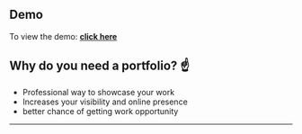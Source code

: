 ## Demo

To view the demo: **[click here](https://hafizhuzaifa76.github.io/portfolio)**

## Why do you need a portfolio? ☝️

- Professional way to showcase your work
- Increases your visibility and online presence
- better chance of getting work opportunity

---

